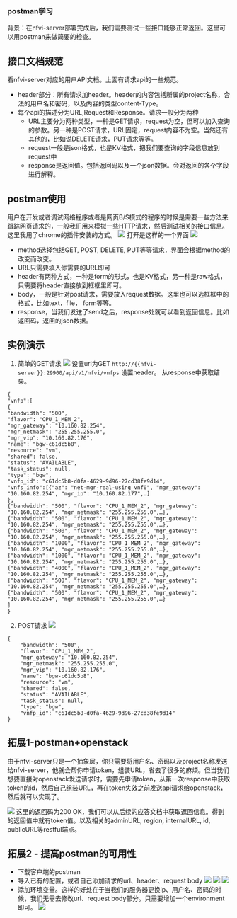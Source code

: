 ### postman学习
背景：在nfvi-server部署完成后，我们需要测试一些接口能够正常返回。这里可以用postman来做简要的检查。

## 接口文档规范
看nfvi-server对应的用户API文档。上面有请求api的一些规范。
- header部分：所有请求加header。header的内容包括所属的project名称，合法的用户名和密码，以及内容的类型content-Type。
- 每个api的描述分为URL,Request和Response。请求一般分为两种
  - URL主要分为两种类型，一种是GET请求，request为空，但可以加入查询的参数。另一种是POST请求，URL固定，request内容不为空。当然还有其他的，比如说DELETE请求，PUT请求等等。
  - request一般是json格式，也是KV格式，把我们要查询的字段信息放到request中
  - response是返回值。包括返回码以及一个json数据。会对返回的各个字段进行解释。

## postman使用
用户在开发或者调试网络程序或者是网页B/S模式的程序的时候是需要一些方法来跟踪网页请求的，一般我们用来模拟一些HTTP请求，然后测试相关的接口信息。
这里我用了chrome的插件安装的方式。
![](assets/markdown-img-paste-20181122175803452.png)
打开是这样的一个界面
![](assets/markdown-img-paste-20181122180723862.png)
- method选择包括GET, POST, DELETE, PUT等等请求，界面会根据method的改变而改变。
- URL只需要填入你需要的URL即可
- header有两种方式，一种是form的形式，也是KV格式，另一种是raw格式，只需要将header直接放到框框里即可。
- body，一般是针对post请求，需要放入request数据。这里也可以选框框中的格式，比如text，file， form等等。
- response，当我们发送了send之后，response处就可以看到返回信息。比如返回码，返回的json数据。

## 实例演示
1. 简单的GET请求
![](assets/markdown-img-paste-20181122182124710.png)
设置url为GET `http://{{nfvi-server}}:29900/api/v1/nfvi/vnfps`
设置header。
从response中获取结果。
```
{
"vnfp":[
{
"bandwidth": "500",
"flavor": "CPU_1_MEM_2",
"mgr_gateway": "10.160.82.254",
"mgr_netmask": "255.255.255.0",
"mgr_vip": "10.160.82.176",
"name": "bgw-c61dc5b8",
"resource": "vm",
"shared": false,
"status": "AVAILABLE",
"task_status": null,
"type": "bgw",
"vnfp_id": "c61dc5b8-d0fa-4629-9d96-27cd38fe9d14",
"vnfs_info":[{"az": "net-mgr-real-using_vnf0", "mgr_gateway": "10.160.82.254", "mgr_ip": "10.160.82.177",…]
},
{"bandwidth": "500", "flavor": "CPU_1_MEM_2", "mgr_gateway": "10.160.82.254", "mgr_netmask": "255.255.255.0",…},
{"bandwidth": "500", "flavor": "CPU_1_MEM_2", "mgr_gateway": "10.160.82.254", "mgr_netmask": "255.255.255.0",…},
{"bandwidth": "500", "flavor": "CPU_1_MEM_2", "mgr_gateway": "10.160.82.254", "mgr_netmask": "255.255.255.0",…},
{"bandwidth": "1000", "flavor": "CPU_1_MEM_2", "mgr_gateway": "10.160.82.254", "mgr_netmask": "255.255.255.0",…},
{"bandwidth": "1000", "flavor": "CPU_1_MEM_2", "mgr_gateway": "10.160.82.254", "mgr_netmask": "255.255.255.0",…},
{"bandwidth": "4000", "flavor": "CPU_1_MEM_2", "mgr_gateway": "10.160.82.254", "mgr_netmask": "255.255.255.0",…},
{"bandwidth": "500", "flavor": "CPU_1_MEM_2", "mgr_gateway": "10.160.82.254", "mgr_netmask": "255.255.255.0",…},
{"bandwidth": "500", "flavor": "CPU_1_MEM_2", "mgr_gateway": "10.160.82.254", "mgr_netmask": "255.255.255.0",…}
]
}
```
2. POST请求
![](assets/markdown-img-paste-20181122191800786.png)
```
{
    "bandwidth": "500",
    "flavor": "CPU_1_MEM_2",
    "mgr_gateway": "10.160.82.254",
    "mgr_netmask": "255.255.255.0",
    "mgr_vip": "10.160.82.176",
    "name": "bgw-c61dc5b8",
    "resource": "vm",
    "shared": false,
    "status": "AVAILABLE",
    "task_status": null,
    "type": "bgw",
    "vnfp_id": "c61dc5b8-d0fa-4629-9d96-27cd38fe9d14"
}
```

## 拓展1-postman+openstack
由于nfvi-server只是一个抽象层，你只需要将用户名、密码以及project名称发送给nfvi-server，他就会帮你申请token，组装URL，省去了很多的麻烦。但当我们想要直接对openstack发送请求时，需要先申请token，从第一次response中获取token的id，然后自己组装URL，再在token失效之前发送api请求给openstack，然后就可以实现了。


![](assets/markdown-img-paste-20181123145510862.png)
这里的返回码为200 OK，我们可以从后续的应答文档中获取返回信息。得到的返回值中就有token值。以及相关的adminURL, region, internalURL, id, publicURL等restful端点。

## 拓展2 - 提高postman的可用性
- 下载客户端的postman
- 导入已有的配置，或者自己添加请求的url、header、request body
![](assets/markdown-img-paste-20181210104600487.png)
![](assets/markdown-img-paste-20181210105130450.png)
![](assets/markdown-img-paste-20181210105156385.png)
- 添加环境变量。这样的好处在于当我们的服务器更换ip、用户名、密码的时候，我们无需去修改url、request body部分。只需要增加一个environment即可。
![](assets/markdown-img-paste-20181210104917181.png)
